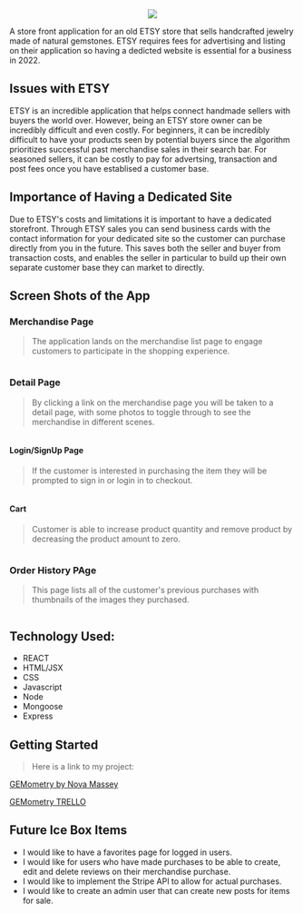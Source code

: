 <div style="text-align:center;"><img src = "https://i.imgur.com/6ZQEgqE.png"></div>

A store front application for an old ETSY store that sells handcrafted jewelry made of natural gemstones. ETSY requires fees for advertising and listing on their application so having a dedicted website is essential for a business in 2022.

## Issues with ETSY
ETSY is an incredible application that helps connect handmade sellers with buyers the world over. However, being an ETSY store owner can be incredibly difficult and even costly. For beginners, it can be incredibly difficult to have your products seen by potential buyers since the algorithm prioritizes successful past merchandise sales in their search bar.  For seasoned sellers, it can be costly to pay for advertsing, transaction and post fees once you have establised a customer base.

## Importance of Having a Dedicated Site
Due to ETSY's costs and limitations it is important to have a dedicated storefront.  Through ETSY sales you can send business cards with the contact information for your dedicated site so the customer can purchase directly from you in the future. This saves both the seller and buyer from transaction costs, and enables the seller in particular to build up their own separate customer base they can market to directly.


Screen Shots of the App
---
### Merchandise Page
>The application lands on the merchandise list page to engage customers to participate in the shopping experience.

<img src = "">

### Detail Page
>By clicking a link on the merchandise page you will be taken to a detail page, with some photos to toggle through to see the merchandise in different scenes. 

<img src = "">

#### Login/SignUp Page
>If the customer is interested in purchasing the item they will be prompted to sign in or login in to checkout.

<img src = "">

#### Cart
>Customer is able to increase product quantity and remove product by decreasing the product amount to zero.

<img src = "">

### Order History PAge
>This page lists all of the customer's previous purchases with thumbnails of the images they purchased.

<img src = "">

## Technology Used:
 * REACT
 * HTML/JSX
 * CSS
 * Javascript
 * Node
 * Mongoose
 * Express

## Getting Started
 >Here is a link to my project:

 [GEMometry by Nova Massey](https://gememotryjewelry.herokuapp.com/)

 [GEMometry TRELLO](https://trello.com/b/8W1kGOSs/gemometry)

## Future Ice Box Items 
* I would like to have a favorites page for logged in users.
* I would like for users who have made purchases to be able to create, edit and delete reviews on their merchandise purchase.
* I would like to implement the Stripe API to allow for actual purchases.
* I would like to create an admin user that can create new posts for items for sale.


